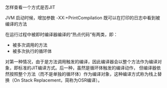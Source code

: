 
怎样查看一个方式是否JIT

JVM 启动时候，增加参数 -XX:+PrintCompilation
既可以在打印的日志中看到被编译的方法

在运行过程中被即时编译器编译的“热点代码”有两类，即：
- 被多次调用的方法
- 被多次执行的循环体

对第一种情况，由于是方法调用触发的编译，因此编译器会以整个方法作为编译对象，即标准的JIT编译方式。后一种，虽然是循环体触发的编译动作，
但编译器依然按照整个方法（而不是单独的循环体）作为编译对象，这种编译方式称为栈上替换（On Stack Replacement，简称为OSR编译）。
